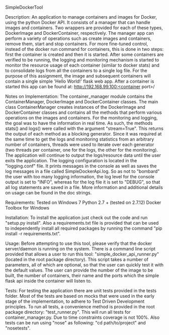 SimpleDockerTool


Description:
    An application to manage containers and images for Docker, using the python Docker API. It consists of a manager that
can handle images and containers. Two wrappers are provided for each of these types, DockerImage and DockerContainer,
respectively. The manager app can perform a variety of operations such as create images and containers, remove them,
start and stop containers. For more fine-tuned control, instead of the docker run command for containers, this is done
in two steps: first the container is created and then it is started.
    After some containers are verified to be running, the logging and monitoring mechanism is started to monitor the
resource usage of each container (similar to docker stats) and to consolidate logs from all the containers to a single
log file.
    For the purpose of this assignment, the image and subsequent containers will contain a single simple 'Hello World!'
flask web app. After a container is started this app can be found at: http://192.168.99.100:<container port>/


Notes on Implementation:
    The container_manager module contains the ContainerManager, DockerImage and DockerContainer classes. The main class
ContainerManager creates instances of the DockerImage and DockerContainer classes and contains all the methods that
perform various operations on the images and containers.
    For the monitoring and logging, the goal was to have the information in real time. As such, the methods stats() and
logs() were called with the argument "stream=True". This returns the output of each method as a blocking generator.
Since it was required at the same time to get the logs and monitoring statistics from an arbitrary number of containers,
threads were used to iterate over each generator (two threads per container, one for the logs, the other for the monitoring).
The application will continue to output the logs/resource data until the user exits the application.
    The logging configuration is located in the "logging.conf" file. It prints messages in the console as well as saves
the log messages in a file called SimpleDockerApi.log. So as not to "bombard" the user with too many logging information,
the log level for the console output is set to "INFO", whereas for the log file it is set to "DEBUG", so that all log
statements are saved in a file.
    More information and additional details on usage can be found in the doc strings.


Requirements:
    Tested on Windows 7
    Python 2.7 + (tested on 2.7.12)
    Docker Toolbox for Windows


Installation:
    To install the application just check out the code and run "setup.py install". Also a requirements.txt file is provided
that can be used to independently install all required packages by running the command "pip install -r requirements.txt".


Usage:
    Before attempting to use this tool, please verify that the docker server/daemon is running on the system.
    There is a command line script provided that allows a user to run this tool: "simple_docker_api_runner.py" (located
in the root package directory). This script takes a number of parameters, all of which are optional, so that the user
can quickly test it with the default values. The user can provide the number of the image to be built, the number of
containers, their name and the ports which the simple flask api inside the container will listen to.


Tests:
    For testing the application there are unit tests provided in the tests folder. Most of the tests are based on mocks
that were used in the early stage of the implementation, to adhere to Test Driven Development principles.
	To run all tests, a convenience method is provided in the root package directory: "test_runner.py". This will run
all tests for container_manager.py. Due to time constraints coverage is not 100%. Also tests can be run using "nose"
as following: "cd path/to/project" and "nosetests".
